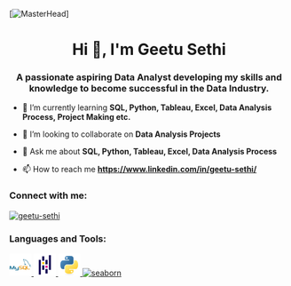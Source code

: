[![MasterHead](https://user-images.githubusercontent.com/31332352/119162644-9ec37580-ba28-11eb-8e73-b76149197a1e.gif)]
<h1 align="center">Hi 👋, I'm Geetu Sethi</h1>
<h3 align="center">A passionate aspiring Data Analyst developing my skills and knowledge to become successful in the Data Industry.</h3>

- 🌱 I’m currently learning **SQL, Python, Tableau, Excel, Data Analysis Process, Project Making etc.**

- 👯 I’m looking to collaborate on **Data Analysis Projects**

- 💬 Ask me about **SQL, Python, Tableau, Excel, Data Analysis Process**

- 📫 How to reach me **https://www.linkedin.com/in/geetu-sethi/**

<h3 align="left">Connect with me:</h3>
<p align="left">
<a href="https://linkedin.com/in/geetu-sethi" target="blank"><img align="center" src="https://raw.githubusercontent.com/rahuldkjain/github-profile-readme-generator/master/src/images/icons/Social/linked-in-alt.svg" alt="geetu-sethi" height="30" width="40" /></a>
</p>

<h3 align="left">Languages and Tools:</h3>
<p align="left"> <a href="https://www.mysql.com/" target="_blank" rel="noreferrer"> <img src="https://raw.githubusercontent.com/devicons/devicon/master/icons/mysql/mysql-original-wordmark.svg" alt="mysql" width="40" height="40"/> </a> <a href="https://pandas.pydata.org/" target="_blank" rel="noreferrer"> <img src="https://raw.githubusercontent.com/devicons/devicon/2ae2a900d2f041da66e950e4d48052658d850630/icons/pandas/pandas-original.svg" alt="pandas" width="40" height="40"/> </a> <a href="https://www.python.org" target="_blank" rel="noreferrer"> <img src="https://raw.githubusercontent.com/devicons/devicon/master/icons/python/python-original.svg" alt="python" width="40" height="40"/> </a> <a href="https://seaborn.pydata.org/" target="_blank" rel="noreferrer"> <img src="https://seaborn.pydata.org/_images/logo-mark-lightbg.svg" alt="seaborn" width="40" height="40"/> </a> </p>
